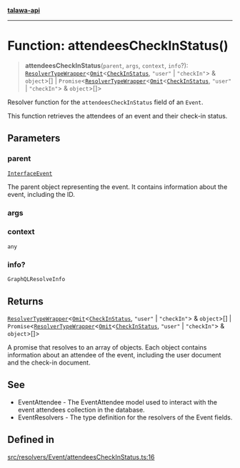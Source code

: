 [**talawa-api**](../../../../README.md)

***

# Function: attendeesCheckInStatus()

> **attendeesCheckInStatus**(`parent`, `args`, `context`, `info`?): [`ResolverTypeWrapper`](../../../../types/generatedGraphQLTypes/type-aliases/ResolverTypeWrapper.md)\<[`Omit`](../../../../types/generatedGraphQLTypes/type-aliases/Omit.md)\<[`CheckInStatus`](../../../../types/generatedGraphQLTypes/type-aliases/CheckInStatus.md), `"user"` \| `"checkIn"`\> & `object`\>[] \| `Promise`\<[`ResolverTypeWrapper`](../../../../types/generatedGraphQLTypes/type-aliases/ResolverTypeWrapper.md)\<[`Omit`](../../../../types/generatedGraphQLTypes/type-aliases/Omit.md)\<[`CheckInStatus`](../../../../types/generatedGraphQLTypes/type-aliases/CheckInStatus.md), `"user"` \| `"checkIn"`\> & `object`\>[]\>

Resolver function for the `attendeesCheckInStatus` field of an `Event`.

This function retrieves the attendees of an event and their check-in status.

## Parameters

### parent

[`InterfaceEvent`](../../../../models/Event/interfaces/InterfaceEvent.md)

The parent object representing the event. It contains information about the event, including the ID.

### args

### context

`any`

### info?

`GraphQLResolveInfo`

## Returns

[`ResolverTypeWrapper`](../../../../types/generatedGraphQLTypes/type-aliases/ResolverTypeWrapper.md)\<[`Omit`](../../../../types/generatedGraphQLTypes/type-aliases/Omit.md)\<[`CheckInStatus`](../../../../types/generatedGraphQLTypes/type-aliases/CheckInStatus.md), `"user"` \| `"checkIn"`\> & `object`\>[] \| `Promise`\<[`ResolverTypeWrapper`](../../../../types/generatedGraphQLTypes/type-aliases/ResolverTypeWrapper.md)\<[`Omit`](../../../../types/generatedGraphQLTypes/type-aliases/Omit.md)\<[`CheckInStatus`](../../../../types/generatedGraphQLTypes/type-aliases/CheckInStatus.md), `"user"` \| `"checkIn"`\> & `object`\>[]\>

A promise that resolves to an array of objects. Each object contains information about an attendee of the event, including the user document and the check-in document.

## See

 - EventAttendee - The EventAttendee model used to interact with the event attendees collection in the database.
 - EventResolvers - The type definition for the resolvers of the Event fields.

## Defined in

[src/resolvers/Event/attendeesCheckInStatus.ts:16](https://github.com/Suyash878/talawa-api/blob/f376d03c37e9acd046e7cc983947432c95f74442/src/resolvers/Event/attendeesCheckInStatus.ts#L16)
